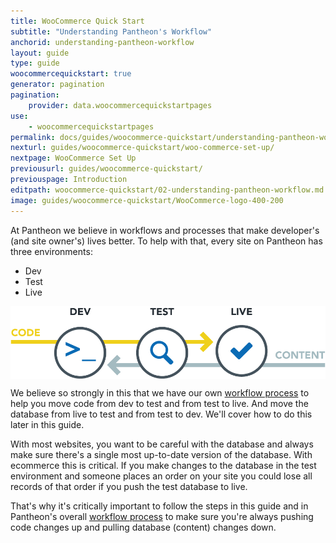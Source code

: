 ```yaml
---
title: WooCommerce Quick Start
subtitle: "Understanding Pantheon's Workflow"
anchorid: understanding-pantheon-workflow
layout: guide
type: guide
woocommercequickstart: true
generator: pagination
pagination:
    provider: data.woocommercequickstartpages
use:
    - woocommercequickstartpages
permalink: docs/guides/woocommerce-quickstart/understanding-pantheon-workflow/
nexturl: guides/woocommerce-quickstart/woo-commerce-set-up/
nextpage: WooCommerce Set Up
previousurl: guides/woocommerce-quickstart/
previouspage: Introduction
editpath: woocommerce-quickstart/02-understanding-pantheon-workflow.md
image: guides/woocommerce-quickstart/WooCommerce-logo-400-200
---
```

At Pantheon we believe in workflows and processes that make developer's (and site owner's) lives better. To help with that, every site on Pantheon has three environments:

* Dev
* Test
* Live

<p style="text-align:center;">
    <img align="center" src="/source/docs/assets/images/guides/woocommerce-quickstart/00-pantheon-workflow.png" style="max-width:100%;" alt="Pantheon workflow">
</p>

We believe so strongly in this that we have our own [workflow process](/docs/pantheon-workflow/) to help you move code from dev to test and from test to live. And move the database from live to test and from test to dev. We'll cover how to do this later in this guide.

With most websites, you want to be careful with the database and always make sure there's a single most up-to-date version of the database. With ecommerce this is critical. If you make changes to the database in the test environment and someone places an order on your site you could lose all records of that order if you push the test database to live.

That's why it's critically important to follow the steps in this guide and in Pantheon's overall [workflow process](/docs/pantheon-workflow/) to make sure you're always pushing code changes up and pulling database (content) changes down.
